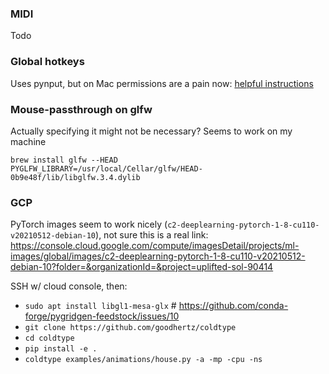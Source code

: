 ### MIDI

Todo

### Global hotkeys

Uses pynput, but on Mac permissions are a pain now: [helpful instructions](https://textexpander.com/kb/mac/textexpander-is-forcing-me-to-enable-access-for-assistive-devices-how-and-what-is-that/#:~:text=Go%20to%20the%20System%20Preferences,%E2%80%9CEnable%20for%20assistive%20devices.%E2%80%9D)

### Mouse-passthrough on glfw

Actually specifying it might not be necessary? Seems to work on my machine
```
brew install glfw --HEAD
PYGLFW_LIBRARY=/usr/local/Cellar/glfw/HEAD-0b9e48f/lib/libglfw.3.4.dylib
```

### GCP

PyTorch images seem to work nicely (`c2-deeplearning-pytorch-1-8-cu110-v20210512-debian-10`), not sure this is a real link: https://console.cloud.google.com/compute/imagesDetail/projects/ml-images/global/images/c2-deeplearning-pytorch-1-8-cu110-v20210512-debian-10?folder=&organizationId=&project=uplifted-sol-90414

SSH w/ cloud console, then:

- `sudo apt install libgl1-mesa-glx` # https://github.com/conda-forge/pygridgen-feedstock/issues/10
- `git clone https://github.com/goodhertz/coldtype`
- `cd coldtype`
- `pip install -e .`
- `coldtype examples/animations/house.py -a -mp -cpu -ns`